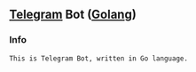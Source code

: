 ## [Telegram](https://telegram.org/) Bot ([Golang](https://golang.org/))

### Info
```
This is Telegram Bot, written in Go language.
